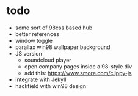 # todo

* some sort of 98css based hub
* better references
* window toggle
* parallax win98 wallpaper background
* JS version
    * soundcloud player
    * open company pages inside a 98-style div
    * add this: https://www.smore.com/clippy-js
* integrate with Jekyll
* hackfield with win98 design